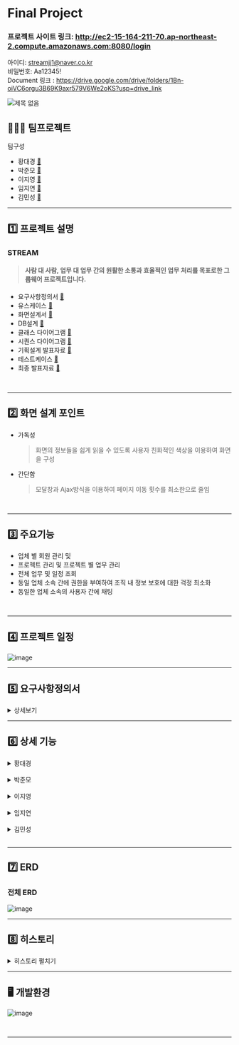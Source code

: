# Final Project <Stream>


### 프로젝트 사이트 링크: http://ec2-15-164-211-70.ap-northeast-2.compute.amazonaws.com:8080/login
아이디: streamjj1@naver.co.kr <br>
비밀번호: Aa12345!<br>
Document 링크 : https://drive.google.com/drive/folders/1Bn-oiVC6orgu3B69K9axr579V6We2oKS?usp=drive_link

![제목 없음](https://github.com/hdk8572/Final/assets/133844702/5337b689-3037-43cf-aabd-6ac80daa7acc)





## 🧑‍🤝‍🧑  팀프로젝트

팀구성
- 황대경 [🔗](https://github.com/hdk8572)
- 박준모 [🔗](https://github.com/JMo0001)
- 이지영 [🔗](https://github.com/jiyoung4868)
- 임지연 [🔗](https://github.com/LIMJIYEON59)
- 김민성 [🔗](https://github.com/alstjd0930)

<hr>

## :one: 프로젝트 설명

### STREAM 
> #### 사람 대 사람, 업무 대 업무 간의 원활한 소통과 효율적인 업무 처리를 목표로한 그룹웨어 프로젝트입니다.

- 요구사항정의서 [🔗](https://docs.google.com/spreadsheets/d/1ImyTUihix0WhIOm3eeLubFSX6QaDFiD_/edit?usp=drive_link&ouid=100040572355075249937&rtpof=true&sd=true)
- 유스케이스 [🔗](https://drive.google.com/file/d/1Iijg7kKQ6sARhZ3cQhgO_PJaKbe1LFRb/view?usp=drive_link)
- 화면설계서 [🔗](https://drive.google.com/file/d/1gz-qWFZd6Fsl7jMMloDbeNdv9L5pYHt8/view?usp=drive_link)
- DB설계 [🔗](https://docs.google.com/spreadsheets/d/1SlNEtRvIdMOKFD5HVbgAHWUV4ryqF6zT/edit?usp=drive_link&ouid=100040572355075249937&rtpof=true&sd=true)
- 클래스 다이어그램 [🔗](https://drive.google.com/file/d/1VcRP4Jal3dkN2TD9OjTPWu028XflmfkX/view?usp=drive_link)
- 시퀀스 다이어그램 [🔗](https://drive.google.com/file/d/1Y4I_Mt1eNK2R6NOtKpxY8io0-7X-CcDO/view?usp=drive_link)
- 기획설계 발표자료 [🔗](https://docs.google.com/presentation/d/18OTPAo8q4TzZyyfp7oYnS_PN-DVjTaj3/edit?usp=drive_link&ouid=100040572355075249937&rtpof=true&sd=true)
- 테스트케이스 [🔗](https://docs.google.com/spreadsheets/d/15N4VUy0PhwDEJnbVU9qexvMmIWklxFT0/edit?usp=drive_link&ouid=100040572355075249937&rtpof=true&sd=true)
- 최종 발표자료 [🔗](https://docs.google.com/presentation/d/13ditYszlY9j8BZXO0OGzNwg0QSEMf4cD/edit?usp=drive_link&ouid=100040572355075249937&rtpof=true&sd=true)

<br>

<hr>

## :two: 화면 설계 포인트

- 가독성 <br>
  > 화면의 정보들을 쉽게 읽을 수 있도록 사용자 친화적인 색상을 이용하여 화면을 구성
- 간단함 <br>
  > 모달창과 Ajax방식을 이용하여 페이지 이동 횟수를 최소한으로 줄임

<br>
<hr>

## 3️⃣ 주요기능

- 업체 별 회원 관리 및
- 프로젝트 관리 및 프로젝트 별 업무 관리
- 전체 업무 및 일정 조회
- 동일 업체 소속 간에 권한을 부여하여 조직 내 정보 보호에 대한 걱정 최소화
- 동일한 업체 소속의 사용자 간에 채팅

<br>
<hr>

## 4️⃣ 프로젝트 일정
![image](https://github.com/hdk8572/Final/assets/133844702/d78e0365-77c7-44f2-82e6-bf9d8d690fec)
<hr>

## 5️⃣ 요구사항정의서

<details>
    <summary>상세보기</summary>
<!-- summary 아래 한칸 공백 두고 내용 삽입 -->

![image](https://github.com/hdk8572/Final/assets/133844702/a979ece9-a22b-4af6-9b53-95aabb871e64)
![image](https://github.com/hdk8572/Final/assets/133844702/39408c53-f602-41e6-83d6-70ae6ed5c3ee)
![image](https://github.com/hdk8572/Final/assets/133844702/ab63e035-201b-4e76-820b-18c3455cb5d7)
![image](https://github.com/hdk8572/Final/assets/133844702/d335ee2d-5c91-4535-bde1-687b6fa9403b)
![image](https://github.com/hdk8572/Final/assets/133844702/3d6672c4-820b-4d07-b2e6-12342e787e1a)
![image](https://github.com/hdk8572/Final/assets/133844702/22b3288c-9ba9-4005-b0bd-e4549c838cf8)
![image](https://github.com/hdk8572/Final/assets/133844702/9a95520b-560d-4f21-8ce5-b1b8d369692c)
![image](https://github.com/hdk8572/Final/assets/133844702/db0b3c00-e6a5-4bc6-a976-f6fc1b23c6ee)
![image](https://github.com/hdk8572/Final/assets/133844702/759835cb-9d63-4eef-a9ea-c701ff2dd629)
![image](https://github.com/hdk8572/Final/assets/133844702/f974528c-f640-4611-be6a-012cd02cf1a3)
![image](https://github.com/hdk8572/Final/assets/133844702/55da2c0f-1abc-4426-bcc9-b54b3563dc3a)


</details>


<hr>

## 6️⃣ 상세 기능

<details>
    <summary>황대경</summary>
<!-- summary 아래 한칸 공백 두고 내용 삽입 -->
<p align="center">
  <img src="https://github.com/hdk8572/Final/assets/133844702/4edaaa5e-6a52-4d54-941d-0fb43e050560">
</p>
<br>

![image](https://github.com/hdk8572/Final/assets/133844702/9d432412-3518-4ddf-8ca7-a477a5b89162)
![image](https://github.com/hdk8572/Final/assets/133844702/5e36023f-9b8a-4e2a-912b-0ae1ed9b075f)
![image](https://github.com/hdk8572/Final/assets/133844702/b8b5efe3-0d7d-4bde-9bed-a7a837077067)
![image](https://github.com/hdk8572/Final/assets/133844702/acd309c4-873b-4f4a-b86b-d7712b4009dd)
![image](https://github.com/hdk8572/Final/assets/133844702/10d4b388-7b5a-4131-816e-5d13883d09f0)
![image](https://github.com/hdk8572/Final/assets/133844702/9910fc9d-e235-479b-a6b6-a1bdd231257d)
![image](https://github.com/hdk8572/Final/assets/133844702/02263b7e-2e16-4bb5-a371-84b7bacade82)



</details>
<br>
<details>
    <summary>박준모</summary>
<!-- summary 아래 한칸 공백 두고 내용 삽입 -->

<p align="center">
  <img src="https://github.com/hdk8572/Final/assets/133844702/521e4692-d05d-463c-a260-782dacc3db77">
</p>

<br>

![image](https://github.com/hdk8572/Final/assets/133844702/c30b736f-7aac-4481-863f-77d47bd0265e)
![image](https://github.com/hdk8572/Final/assets/133844702/d2b19f49-0a38-48d8-85e3-baa13a4e2dc5)
![image](https://github.com/hdk8572/Final/assets/133844702/ea7cbba0-bec1-4280-be4c-097d89c62985)
![image](https://github.com/hdk8572/Final/assets/133844702/411b7c1a-6d04-4ccb-be58-1b892cb484e7)
![image](https://github.com/hdk8572/Final/assets/133844702/bd5c70f6-5e95-4513-9602-00c7d00546cc)
</details>
<br>
<details>
    <summary>이지영</summary>
<!-- summary 아래 한칸 공백 두고 내용 삽입 -->
  
<p align="center">
  <img src="https://github.com/hdk8572/Final/assets/133844702/8a2636e9-58c7-4ce2-b2f8-835eb8cf7759">
</p>

<br>

![image](https://github.com/hdk8572/Final/assets/133844702/52e9fb4f-55a7-460b-b662-3adeaa5924b4)
![image](https://github.com/hdk8572/Final/assets/133844702/b778c7df-b347-4381-ac03-f507368ac12d)
![image](https://github.com/hdk8572/Final/assets/133844702/ad4f2e46-37ce-4ffc-9182-484d62118c51)
![image](https://github.com/hdk8572/Final/assets/133844702/e35cd276-bd9e-4a75-aa08-ec6c79f63363)
![image](https://github.com/hdk8572/Final/assets/133844702/4462a2a4-9361-4058-aa37-d43fc906fd24)
![image](https://github.com/hdk8572/Final/assets/133844702/e6567386-8bc2-4200-9705-72d04d2d1ed4)
![image](https://github.com/hdk8572/Final/assets/133844702/6ef73151-6b55-4639-b21a-0a5a9fdbbfe8)
![image](https://github.com/hdk8572/Final/assets/133844702/ecee0294-6bec-4e38-b497-4cf8bb97dfc8)
![image](https://github.com/hdk8572/Final/assets/133844702/f488a609-b1ad-48f0-bf6e-5d4db5a26f91)
</details>
<br>
<details>
    <summary>임지연</summary>
<!-- summary 아래 한칸 공백 두고 내용 삽입 -->

<p align="center">
  <img src="https://github.com/hdk8572/Final/assets/133844702/e2d997cf-389a-4856-ad93-12c11b54a40c">
</p>

<br>

![image](https://github.com/hdk8572/Final/assets/133844702/ed46dafd-3b02-49a7-9429-9e4a2c316d5e)
![image](https://github.com/hdk8572/Final/assets/133844702/f3b8860e-114d-4200-abac-e70201297a5e)
![image](https://github.com/hdk8572/Final/assets/133844702/0335c261-76c5-4bff-867d-0f4132927647)
![image](https://github.com/hdk8572/Final/assets/133844702/6986e3a0-a10c-4083-ba07-f949648361ad)
![image](https://github.com/hdk8572/Final/assets/133844702/5e3217d1-f705-4428-b172-8f644fa761de)
</details>
<br>
<details>
    <summary>김민성</summary>
<!-- summary 아래 한칸 공백 두고 내용 삽입 -->

<p align="center">
  <img src="https://github.com/hdk8572/Final/assets/133844702/406836e1-59a6-4b69-8c67-284a3a79c089">
</p>

<br>

![image](https://github.com/hdk8572/Final/assets/133844702/39e81d79-7dbd-4363-aff8-44d09909d67e)
![image](https://github.com/hdk8572/Final/assets/133844702/6efb3287-b1a9-4c5a-b4ba-4d2d73f8d376)
![image](https://github.com/hdk8572/Final/assets/133844702/e4db8dfb-663b-448f-a59c-0049b9118127)
![image](https://github.com/hdk8572/Final/assets/133844702/5e5bdc7d-7868-48f0-ae8f-90fdc56d1d84)
</details>
<br>
<hr>

## 7️⃣ ERD
### 전체 ERD
![image](https://github.com/hdk8572/Final/assets/133844702/3de79d0d-e8ac-405d-a4cd-8bd6cae2e173)



<hr>

## 8️⃣ 히스토리

<details>
    <summary>히스토리 펼치기</summary>
<!-- summary 아래 한칸 공백 두고 내용 삽입 -->
  
![image](https://github.com/hdk8572/Final/assets/133844702/0efaf180-0475-4954-b3ef-b5afecf6d490)
![image](https://github.com/hdk8572/Final/assets/133844702/0762d49f-58eb-4ecb-90ad-dcc89ec10ba7)
![image](https://github.com/hdk8572/Final/assets/133844702/d3f45ff4-46e4-41f2-beba-26df9236046b)
![image](https://github.com/hdk8572/Final/assets/133844702/aa6646f2-9556-4cb0-a32d-7333caaea280)
![image](https://github.com/hdk8572/Final/assets/133844702/809ad9ff-e374-4c0b-b05b-52554dfc4182)
![image](https://github.com/hdk8572/Final/assets/133844702/4c4b657b-e2fc-4a9f-a0b5-94a64d581fe7)
</details>
<hr>

## 🖥️ 개발환경
  
  ![image](https://github.com/hdk8572/Final/assets/133844702/686629bb-22e2-49bd-9d9f-078ed56a2169)

<br>
<hr>


